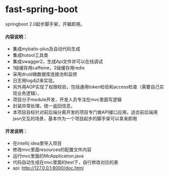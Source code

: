 # fast-spring-boot
springboot 2.0起步脚手架，开箱即用。

#### 内容说明：
- 集成mybatis-plus及自动代码生成
- 集成hutool工具类
- 集成swagger2，生成Api文件并可以在线调试
- 1级缓存用caffeine，2级缓存用redis
- 采用druid做数据库连接池和监控
- 日志用log4j2来实现。
- 另外用AOP实现了权限校验，包括通用token检验和access检查（需要自己实现业务逻辑）。
- 项目分子module开发，开发人员专注在mvc里面写逻辑
- 封装异常处理，统一返回信息，
- 本项目目标针对前后端分离开发的项目专门做API接口应用，适合前后端用json交互的场景，基本作为一个项目起步的脚手架可以拿来即用

#### 开发说明：
- 在intellij idea里导入项目
- 修改mvc里面resources的配置文件内容
- 运行mvc里面的McApplication.java
- 代码自动生成在mvc里面的test下，自行修改对应的表
- api: http://127.0.0.1:8000/doc.html